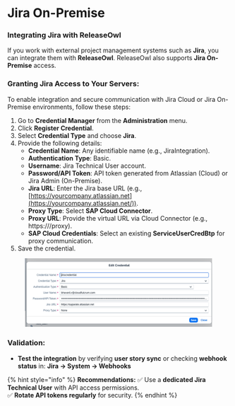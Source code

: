 # Jira On-Premise

### **Integrating Jira with ReleaseOwl**

If you work with external project management systems such as **Jira**, you can integrate them with **ReleaseOwl**. ReleaseOwl also supports **Jira On-Premise** access.

### **Granting Jira Access to Your Servers:**&#x20;

To enable integration and secure communication with Jira Cloud or Jira On-Premise environments, follow these steps:

1. Go to **Credential Manager** from the **Administration** menu.
2. Click **Register Credential**.
3. Select **Credential Type** and choose **Jira**.
4. Provide the following details:
   * **Credential Name**: Any identifiable name (e.g., JiraIntegration).
   * **Authentication Type**: Basic.
   * **Username**: Jira Technical User account.
   * **Password/API Token**: API token generated from Atlassian (Cloud) or Jira Admin (On-Premise).
   * **Jira URL**: Enter the Jira base URL (e.g., [https://yourcompany.atlassian.net](https://yourcompany.atlassian.net/)).
   * **Proxy Type**: Select **SAP Cloud Connector**.
   * **Proxy URL**: Provide the virtual URL via Cloud Connector (e.g., https:///proxy).
   * **SAP Cloud Credentials**: Select an existing **ServiceUserCredBtp** for proxy communication.
5. Save the credential.

<figure><img src="../../../.gitbook/assets/image (24) (1) (1) (1) (1) (1) (1).png" alt=""><figcaption></figcaption></figure>

### **Validation:**

* &#x20;**Test the integration** by verifying **user story sync** or checking **webhook status** in: **Jira → System → Webhooks**

{% hint style="info" %}
**Recommendations:**  ✅ Use a **dedicated Jira Technical User** with API access permissions.\
✅ **Rotate API tokens regularly** for security.
{% endhint %}
